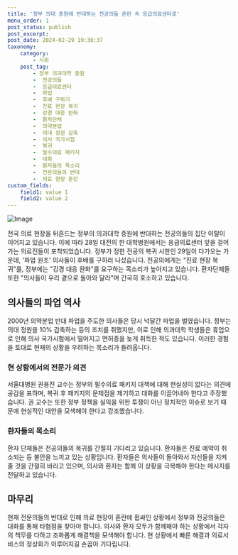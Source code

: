 ```yaml
---
title: '정부 의대 증원에 반대하는 전공의들 혼란 속 응급의료센터로'
menu_order: 1
post_status: publish
post_excerpt: 
post_date: 2024-02-29 19:38:37
taxonomy:
    category:
        - 사회
    post_tag:
        - 정부 의과대학 증원
        -  전공의들
        -  응급의료센터
        -  파업
        -  후배 구하기
        -  진료 현장 복귀
        -  강경 대응 완화
        -  환자단체
        -  의약분업
        -  의대 정원 감축
        -  의사 국가시험
        -  복귀
        -  필수의료 패키지
        -  대화
        -  환자들의 목소리
        -  전문의들의 반대
        -  의료 현장 혼란
custom_fields:
    field1: value 1
    field2: value 2
---
```


![Image](https://imgnews.pstatic.net/image/025/2024/02/29/0003344366_001_20240229093601076.jpg?type=w647)

전국 의료 현장을 뒤흔드는 정부의 의과대학 증원에 반대하는 전공의들의 집단 이탈이 이어지고 있습니다. 이에 따라 28일 대전의 한 대학병원에서는 응급의료센터 앞을 걸어가는 의료진들이 포착되었습니다. 정부가 정한 전공의 복귀 시한인 29일이 다가오는 가운데, '파업 원조' 의사들이 후배를 구하러 나섰습니다. 전공의에게는 "진료 현장 복귀"를, 정부에는 "강경 대응 완화"를 요구하는 목소리가 높아지고 있습니다. 환자단체들 또한 "의사들이 우리 곁으로 돌아와 달라"며 간곡히 호소하고 있습니다.
## 의사들의 파업 역사
2000년 의약분업 반대 파업을 주도한 의사들은 당시 넉달간 파업을 벌였습니다. 정부는 의대 정원을 10% 감축하는 등의 조치를 취했지만, 이로 인해 의과대학 학생들은 휴업으로 인해 의사 국가시험에서 떨어지고 면허증을 늦게 취득한 적도 있습니다. 이러한 경험을 토대로 현재의 상황을 우려하는 목소리가 들려옵니다.
### 현 상황에서의 전문가 의견
서울대병원 권용진 교수는 정부의 필수의료 패키지 대책에 대해 현실성이 없다는 의견에 공감을 표하며, 복귀 후 패키지의 문제점을 제기하고 대화를 이끌어내야 한다고 주장했습니다. 권 교수는 또한 정부 정책을 실익을 위한 투쟁이 아닌 정치적인 이슈로 보기 때문에 현실적인 대안을 모색해야 한다고 강조했습니다.
### 환자들의 목소리
환자 단체들은 전공의들의 복귀를 간절히 기다리고 있습니다. 환자들은 진료 예약이 취소되는 등 불안을 느끼고 있는 상황입니다. 환자들은 의사들이 돌아와서 자신들을 지켜줄 것을 간절히 바라고 있으며, 의사와 환자는 함께 이 상황을 극복해야 한다는 메시지를 전달하고 있습니다.
## 마무리
현재 전문의들의 반대로 인해 의료 현장이 혼란에 휩싸인 상황에서 정부와 전공의들은 대화를 통해 타협점을 찾아야 합니다. 의사와 환자 모두가 함께해야 하는 상황에서 각자의 책무를 다하고 조화롭게 해결책을 모색해야 합니다. 현 상황에서 빠른 해결과 의료서비스의 정상화가 이루어지길 손꼽아 기다립니다.
